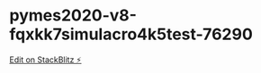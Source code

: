 # pymes2020-v8-fqxkk7simulacro4k5test-76290

[Edit on StackBlitz ⚡️](https://stackblitz.com/edit/pymes2020-v8-fqxkk7simulacro4k5test-76290)